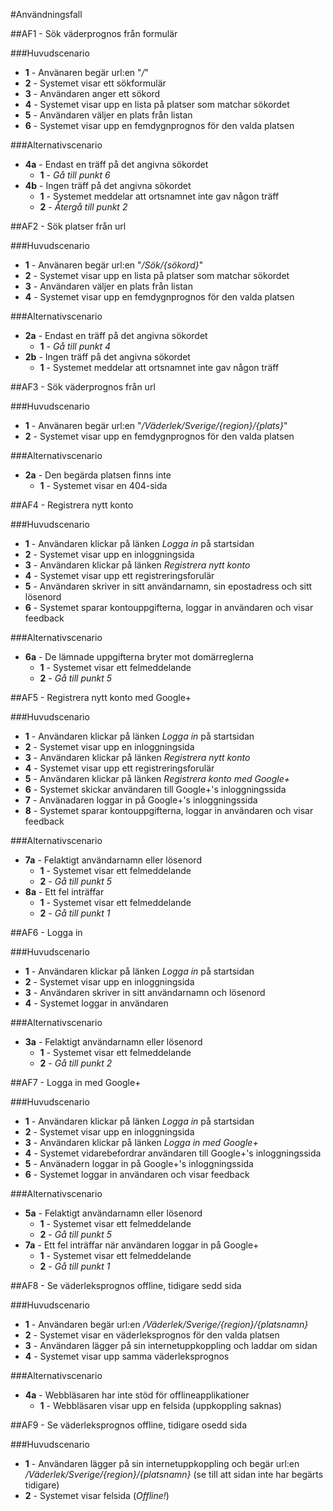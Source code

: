 ﻿#Användningsfall

##AF1 - Sök väderprognos från formulär

###Huvudscenario
+ **1** - Använaren begär url:en "*/*"
+ **2** - Systemet visar ett sökformulär
+ **3** - Användaren anger ett sökord
+ **4** - Systemet visar upp en lista på platser som matchar sökordet
+ **5** - Användaren väljer en plats från listan
+ **6** - Systemet visar upp en femdygnprognos för den valda platsen

###Alternativscenario
+ **4a** - Endast en träff på det angivna sökordet
    + **1** - *Gå till punkt 6*
+ **4b** - Ingen träff på det angivna sökordet
    + **1** - Systemet meddelar att ortsnamnet inte gav någon träff
    + **2** - *Återgå till punkt 2*

##AF2 - Sök platser från url

###Huvudscenario
+ **1** - Använaren begär url:en "*/Sök/{sökord}*"
+ **2** - Systemet visar upp en lista på platser som matchar sökordet
+ **3** - Användaren väljer en plats från listan
+ **4** - Systemet visar upp en femdygnprognos för den valda platsen

###Alternativscenario
+ **2a** - Endast en träff på det angivna sökordet
    + **1** - *Gå till punkt 4*
+ **2b** - Ingen träff på det angivna sökordet
    + **1** - Systemet meddelar att ortsnamnet inte gav någon träff

##AF3 - Sök väderprognos från url

###Huvudscenario
+ **1** - Använaren begär url:en "*/Väderlek/Sverige/{region}/{plats}*"
+ **2** - Systemet visar upp en femdygnprognos för den valda platsen

###Alternativscenario
+ **2a** - Den begärda platsen finns inte
    + **1** - Systemet visar en 404-sida

##AF4 - Registrera nytt konto

###Huvudscenario
+ **1** - Användaren klickar på länken *Logga in* på startsidan
+ **2** - Systemet visar upp en inloggningsida
+ **3** - Användaren klickar på länken *Registrera nytt konto*
+ **4** - Systemet visar upp ett registreringsforulär
+ **5** - Användaren skriver in sitt användarnamn, sin epostadress och sitt lösenord
+ **6** - Systemet sparar kontouppgifterna, loggar in användaren och visar feedback

###Alternativscenario
+ **6a** - De lämnade uppgifterna bryter mot domärreglerna
    + **1** - Systemet visar ett felmeddelande
    + **2** - *Gå till punkt 5*

##AF5 - Registrera nytt konto med Google+

###Huvudscenario
+ **1** - Användaren klickar på länken *Logga in* på startsidan
+ **2** - Systemet visar upp en inloggningsida
+ **3** - Användaren klickar på länken *Registrera nytt konto*
+ **4** - Systemet visar upp ett registreringsforulär
+ **5** - Användaren klickar på länken *Registrera konto med Google+*
+ **6** - Systemet skickar användaren till Google+'s inloggningssida
+ **7** - Använadaren loggar in på Google+'s inloggningssida
+ **8** - Systemet sparar kontouppgifterna, loggar in användaren och visar feedback

###Alternativscenario
+ **7a** - Felaktigt användarnamn eller lösenord
    + **1** - Systemet visar ett felmeddelande
    + **2** - *Gå till punkt 5*
+ **8a** - Ett fel inträffar
    + **1** - Systemet visar ett felmeddelande
    + **2** - *Gå till punkt 1*

##AF6 - Logga in

###Huvudscenario
+ **1** - Användaren klickar på länken *Logga in* på startsidan
+ **2** - Systemet visar upp en inloggningsida
+ **3** - Användaren skriver in sitt användarnamn och lösenord
+ **4** - Systemet loggar in användaren

###Alternativscenario
+ **3a** - Felaktigt användarnamn eller lösenord
    + **1** - Systemet visar ett felmeddelande
    + **2** - *Gå till punkt 2*

##AF7 - Logga in med Google+

###Huvudscenario
+ **1** - Användaren klickar på länken *Logga in* på startsidan
+ **2** - Systemet visar upp en inloggningsida
+ **3** - Användaren klickar på länken *Logga in med Google+*
+ **4** - Systemet vidarebefordrar användaren till Google+'s inloggningssida
+ **5** - Använadern loggar in på Google+'s inloggningssida
+ **6** - Systemet loggar in användaren och visar feedback

###Alternativscenario
+ **5a** - Felaktigt användarnamn eller lösenord
    + **1** - Systemet visar ett felmeddelande
    + **2** - *Gå till punkt 5*
+ **7a** - Ett fel inträffar när användaren loggar in på Google+
    + **1** - Systemet visar ett felmeddelande
    + **2** - *Gå till punkt 1*

##AF8 - Se väderleksprognos offline, tidigare sedd sida

###Huvudscenario
+ **1** - Användaren begär url:en */Väderlek/Sverige/{region}/{platsnamn}*
+ **2** - Systemet visar en väderleksprognos för den valda platsen
+ **3** - Användaren lägger på sin internetuppkoppling och laddar om sidan
+ **4** - Systemet visar upp samma väderleksprognos

###Alternativscenario
+ **4a** - Webbläsaren har inte stöd för offlineapplikationer
    + **1** - Webbläsaren visar upp en felsida (uppkoppling saknas)

##AF9 - Se väderleksprognos offline, tidigare osedd sida

###Huvudscenario
+ **1** - Användaren lägger på sin internetuppkoppling och begär url:en */Väderlek/Sverige/{region}/{platsnamn}* (se till att sidan inte har begärts tidigare)
+ **2** - Systemet visar felsida (*Offline!*)